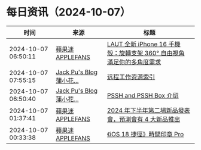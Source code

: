 ﻿# 每日资讯（2024-10-07）

|时间|来源|标题|
|---|---|---|
|2024-10-07 06:50:11|[蘋果迷 APPLEFANS](https://applefans.today/feed/)|[LAUT 全新 iPhone 16 手機殼：旋轉支架 360° 自由視角 滿足你的多角度需求](https://applefans.today/2024-10-laut-iphone-16-pro-flip-out-stand-protect-case/)|
|2024-10-07 07:55:15|[Jack Pu's Blog 蒲小花...](https://www.jackpu.com/rss/)|[远程工作资源索引](https://www.jackpu.com/yuan-cheng-gong-zuo-zi-yuan-suo-yin/)|
|2024-10-07 06:50:40|[Jack Pu's Blog 蒲小花...](https://www.jackpu.com/rss/)|[PSSH and PSSH Box 介绍](https://www.jackpu.com/pssh-and-pssh-box-jie-shao/)|
|2024-10-07 01:37:41|[蘋果迷 APPLEFANS](https://applefans.today/feed/)|[2024 年下半年第二場新品發表會，預測會有 4 大新品推出](https://applefans.today/2024-10-apple-launch-new-m4-macs-nov-1-mark-gurman/)|
|2024-10-07 00:33:38|[蘋果迷 APPLEFANS](https://applefans.today/feed/)|[《iOS 18 捷徑》時間印章 Pro](https://applefans.today/2024-08-ios-18-shortcuts-iphone-photo-time-stamp-pro/)|

